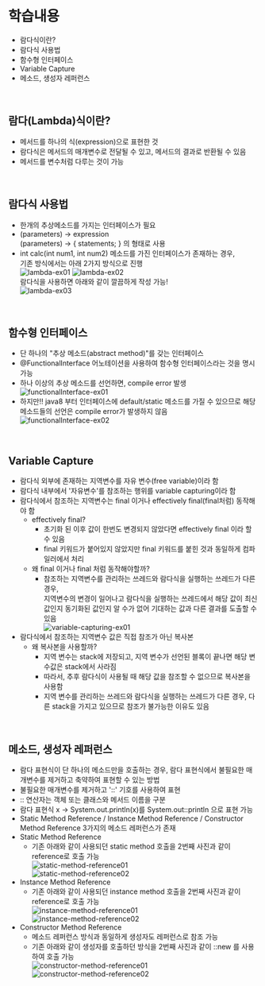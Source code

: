 # 학습내용
- 람다식이란?
- 람다식 사용법
- 함수형 인터페이스
- Variable Capture
- 메소드, 생성자 레퍼런스

</br>

## 람다(Lambda)식이란?
- 메서드를 하나의 식(expression)으로 표현한 것
- 람다식은 메서드의 매개변수로 전달될 수 있고, 메서드의 결과로 반환될 수 있음
- 메서드를 변수처럼 다루는 것이 가능

</br>

## 람다식 사용법
- 한개의 추상메소드를 가지는 인터페이스가 필요
- (parameters) -> expression  
  (parameters) -> { statements; } 의 형태로 사용
- int calc(int num1, int num2) 메소드를 가진 인터페이스가 존재하는 경우,  
  기존 방식에서는 아래 2가지 방식으로 진행  
  ![lambda-ex01](/img/lambda-ex01.png)  ![lambda-ex02](/img/lambda-ex02.png)   
  람다식을 사용하면 아래와 같이 깔끔하게 작성 가능!  
  ![lambda-ex03](/img/lambda-ex03.png) 

</br>

## 함수형 인터페이스
- 단 하나의 "추상 메소드(abstract method)"를 갖는 인터페이스
- @FunctionalInterface 어노테이션을 사용하여 함수형 인터페이스라는 것을 명시 가능
- 하나 이상의 추상 메소드를 선언하면, compile error 발생  
  ![functionalInterface-ex01](/img/functionalInterface-ex01.png)  
- 하지만!! java8 부터 인터페이스에 default/static 메소드를 가질 수 있으므로 해당 메소드들의 선언은 compile error가 발생하지 않음  
  ![functionalInterface-ex02](/img/functionalInterface-ex02.png)  

</br>

## Variable Capture
- 람다식 외부에 존재하는 지역변수를 자유 변수(free variable)이라 함
- 람다식 내부에서 '자유변수'를 참조하는 행위를 variable capturing이라 함
- 람다식에서 참조하는 지역변수는 final 이거나 effectively final(final처럼) 동작해야 함
  - effectively final?
    - 초기화 된 이후 값이 한번도 변경되지 않았다면 effectively final 이라 할 수 있음
    - final 키워드가 붙어있지 않았지만 final 키워드를 붙힌 것과 동일하게 컴파일러에서 처리
  - 왜 final 이거나 final 처럼 동작해야할까?
    - 참조하는 지역변수를 관리하는 쓰레드와 람다식을 실행하는 쓰레드가 다른 경우,   
      지역변수의 변경이 일어나고 람다식을 실행하는 쓰레드에서 해당 값이 최신값인지 동기화된 값인지 알 수가 없어 기대하는 값과 다른 결과를 도출할 수 있음  
![variable-capturing-ex01](/img/variable-capturing-ex01.png)  
- 람다식에서 참조하는 지역변수 값은 직접 참조가 아닌 복사본
  - 왜 복사본을 사용할까?
    - 지역 변수는 stack에 저장되고, 지역 변수가 선언된 블록이 끝나면 해당 변수값은 stack에서 사라짐
    - 따라서, 추후 람다식이 사용될 때 해당 값을 참조할 수 없으므로 복사본을 사용함
    - 지역 변수를 관리하는 쓰레드와 람다식을 실행하는 쓰레드가 다른 경우, 다른 stack을 가지고 있으므로 참조가 불가능한 이유도 있음

</br>

## 메소드, 생성자 레퍼런스
- 람다 표현식이 단 하나의 메소드만을 호출하는 경우, 람다 표현식에서 불필요한 매개변수를 제거하고 축약하여 표현할 수 있는 방법
- 불필요한 매개변수를 제거하고 '::' 기호를 사용하여 표현
- :: 연산자는 객체 또는 클래스와 메서드 이름을 구분
- 람다 표현식 x -> System.out.println(x)를 System.out::println 으로 표현 가능
- Static Method Reference / Instance Method Reference / Constructor Method Reference 3가지의 메소드 레퍼런스가 존재
- Static Method Reference
  - 기존 아래와 같이 사용되던 static method 호출을 2번째 사진과 같이 reference로 호출 가능  
  ![static-method-reference01](/img/static-method-reference01.png)    
  ![static-method-reference02](/img/static-method-reference02.png)    
- Instance Method Reference
  - 기존 아래와 같이 사용되던 instance method 호출을 2번째 사진과 같이 reference로 호출 가능  
  ![instance-method-reference01](/img/instance-method-reference01.png)  
  ![instance-method-reference02](/img/instance-method-reference02.png)  
- Constructor Method Reference
  - 메소드 레퍼런스 방식과 동일하게 생성자도 레퍼런스로 참조 가능
  - 기존 아래와 같이 생성자를 호출하던 방식을 2번째 사진과 같이 ::new 를 사용하여 호출 가능  
  ![constructor-method-reference01](/img/constructor-method-reference01.png)    
  ![constructor-method-reference02](/img/constructor-method-reference02.png)    
